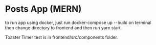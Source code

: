 # Posts App (MERN)

to run app using docker, just run docker-compose up --build on terminal then change directory to frontend and then run yarn start.

Toaster Timer test is in frontend/src/components folder.
